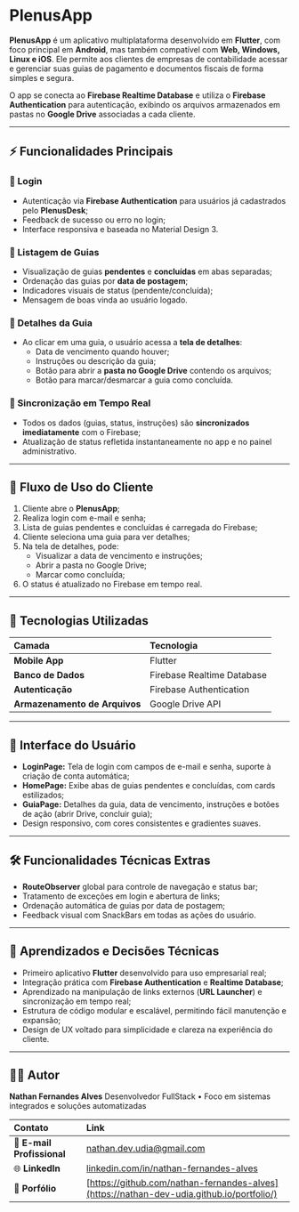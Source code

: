 # PlenusApp

**PlenusApp** é um aplicativo multiplataforma desenvolvido em **Flutter**, com foco principal em **Android**, mas também compatível com **Web, Windows, Linux e iOS**. Ele permite aos clientes de empresas de contabilidade acessar e gerenciar suas guias de pagamento e documentos fiscais de forma simples e segura.

O app se conecta ao **Firebase Realtime Database** e utiliza o **Firebase Authentication** para autenticação, exibindo os arquivos armazenados em pastas no **Google Drive** associadas a cada cliente.

---

## ⚡ Funcionalidades Principais

### 🔹 Login
- Autenticação via **Firebase Authentication** para usuários já cadastrados pelo **PlenusDesk**;  
- Feedback de sucesso ou erro no login;  
- Interface responsiva e baseada no Material Design 3.

### 🔹 Listagem de Guias
- Visualização de guias **pendentes** e **concluídas** em abas separadas;  
- Ordenação das guias por **data de postagem**;  
- Indicadores visuais de status (pendente/concluída);
- Mensagem de boas vinda ao usuário logado.

### 🔹 Detalhes da Guia
- Ao clicar em uma guia, o usuário acessa a **tela de detalhes**:
  - Data de vencimento quando houver;  
  - Instruções ou descrição da guia;
  - Botão para abrir a **pasta no Google Drive** contendo os arquivos;  
  - Botão para marcar/desmarcar a guia como concluída.

### 🔹 Sincronização em Tempo Real
- Todos os dados (guias, status, instruções) são **sincronizados imediatamente** com o Firebase;  
- Atualização de status refletida instantaneamente no app e no painel administrativo.

---

## 📱 Fluxo de Uso do Cliente

1. Cliente abre o **PlenusApp**;  
2. Realiza login com e-mail e senha;  
3. Lista de guias pendentes e concluídas é carregada do Firebase;  
4. Cliente seleciona uma guia para ver detalhes;  
5. Na tela de detalhes, pode:
   - Visualizar a data de vencimento e instruções;  
   - Abrir a pasta no Google Drive;  
   - Marcar como concluída;  
6. O status é atualizado no Firebase em tempo real.

---

## 🧩 Tecnologias Utilizadas

| Camada | Tecnologia |
| :--- | :--- |
| **Mobile App** | Flutter |
| **Banco de Dados** | Firebase Realtime Database |
| **Autenticação** | Firebase Authentication |
| **Armazenamento de Arquivos** | Google Drive API |

---

## 🎨 Interface do Usuário

- **LoginPage:** Tela de login com campos de e-mail e senha, suporte à criação de conta automática;  
- **HomePage:** Exibe abas de guias pendentes e concluídas, com cards estilizados;  
- **GuiaPage:** Detalhes da guia, data de vencimento, instruções e botões de ação (abrir Drive, concluir guia);  
- Design responsivo, com cores consistentes e gradientes suaves.

---

## 🛠️ Funcionalidades Técnicas Extras

- **RouteObserver** global para controle de navegação e status bar;  
- Tratamento de exceções em login e abertura de links;  
- Ordenação automática de guias por data de postagem;  
- Feedback visual com SnackBars em todas as ações do usuário.

---

## 🚀 Aprendizados e Decisões Técnicas

- Primeiro aplicativo **Flutter** desenvolvido para uso empresarial real;  
- Integração prática com **Firebase Authentication** e **Realtime Database**;  
- Aprendizado na manipulação de links externos (**URL Launcher**) e sincronização em tempo real;  
- Estrutura de código modular e escalável, permitindo fácil manutenção e expansão;  
- Design de UX voltado para simplicidade e clareza na experiência do cliente.

---
## 🧑‍💻 Autor

**Nathan Fernandes Alves**
Desenvolvedor FullStack • Foco em sistemas integrados e soluções automatizadas  

| Contato | Link |
| :-- | :-- |
| 📧 **E-mail Profissional** | [nathan.dev.udia@gmail.com](mailto:nathan.dev.udia@gmail.com) |
| 🌐 **LinkedIn** | [linkedin.com/in/nathan-fernandes-alves](https://www.linkedin.com/in/nathan-fernandes-93761a179/) |
| 💼 **Porfólio** | [https://github.com/nathan-fernandes-alves](https://nathan-dev-udia.github.io/portfolio/) |
